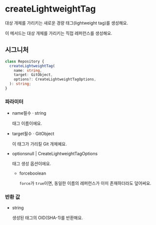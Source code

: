 # createLightweightTag

대상 개체를 가리키는 새로운 경량 태그(lightweight tag)를 생성해요.

이 메서드는 대상 개체를 가리키는 직접 레퍼런스를 생성해요.

## 시그니처

```ts
class Repository {
  createLightweightTag(
    name: string,
    target: GitObject,
    options?: CreateLightweightTagOptions,
  ): string;
}
```

### 파라미터

<ul class="param-ul">
  <li class="param-li param-li-root">
    <span class="param-name">name</span><span class="param-required">필수</span>&nbsp;·&nbsp;<span class="param-type">string</span>
    <br>
    <p class="param-description">태그 이름이에요.</p>
  </li>
  <li class="param-li param-li-root">
    <span class="param-name">target</span><span class="param-required">필수</span>&nbsp;·&nbsp;<span class="param-type">GitObject</span>
    <br>
    <p class="param-description">이 태그가 가리킬 Git 개체예요.</p>
  </li>
  <li class="param-li param-li-root">
    <span class="param-name">options</span><span class="param-type">null | CreateLightweightTagOptions</span>
    <br>
    <p class="param-description">태그 생성 옵션이에요.</p>
    <ul class="param-ul">
      <li class="param-li">
        <span class="param-name">force</span><span class="param-type">boolean</span>
        <br>
        <p class="param-description">
          <code>force</code>가 <code>true</code>이면,  
          동일한 이름의 레퍼런스가 이미 존재하더라도 덮어써요.
        </p>
      </li>
    </ul>
  </li>
</ul>

### 반환 값

<ul class="param-ul">
  <li class="param-li param-li-root">
    <span class="param-type">string</span>
    <br>
    <p class="param-description">생성된 태그의 OID(SHA-1)를 반환해요.</p>
  </li>
</ul>